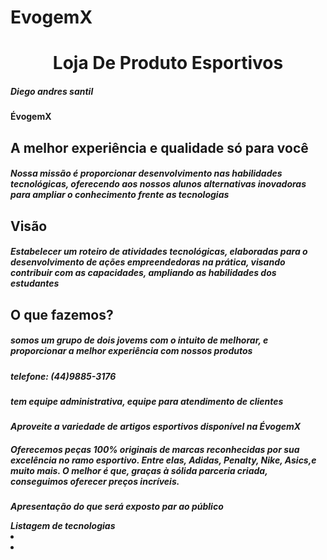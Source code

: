 # EvogemX
<html>
  
<h1 align="center">Loja De Produto Esportivos</h1>

<h5 align=”right”>Diego andres santil </h5>

<b>ÉvogemX<b>

<h2 align=”left”> <b>A melhor experiência e qualidade só para você</h2><b>
<h5 align=“justify”> <p> Nossa missão é proporcionar desenvolvimento nas habilidades tecnológicas, oferecendo aos nossos alunos alternativas inovadoras para ampliar o conhecimento frente as tecnologias</h5> 

<h2 align=”left”> <b>Visão</h2><b>
<h5 align=“justify”> <p>Estabelecer um roteiro de atividades tecnológicas, elaboradas para o desenvolvimento de ações empreendedoras na prática, visando contribuir com as capacidades, ampliando as habilidades dos estudantes</h5> 

<h2 align=”left”> <b>O que fazemos?</h2><b>
<h5 align=“justify”> <p>somos um grupo de dois jovems com o intuito de melhorar, e proporcionar a melhor experiência com nossos produtos</h5> 

<h5 align=”left”> <b>telefone: (44)9885-3176 </h5><b>
<h5 align=“justify”> <p>tem equipe administrativa, equipe para atendimento de clientes</h5> 

<h5 align=”left”> <b>Aproveite a variedade de artigos esportivos disponível na ÉvogemX

<h5 align=“justify”> <p>Oferecemos peças 100% originais de marcas reconhecidas por sua excelência no ramo esportivo. Entre elas, Adidas, Penalty, Nike, Asics,e muito mais. O melhor é que, graças à sólida parceria criada, conseguimos oferecer preços incríveis.</h5> 

  <div class="Apresentações">
  <p> Apresentação do que será exposto par ao público</p>
  <img scrc-"C:\Users\Acer\Documents\Aulas 2022\Programacao\reuniao 10_08\GEProgramacao2906-main" alt-"imagem mapa conceitual" 
</div>
<div> Listagem de tecnologias
  <li> <!--<html></html> Todo documento html deve iniciar e finalizar com essa tag--></li>
  <li> <!--<p></p> parágrafo--> </li>
</div>
  
  
</html>
